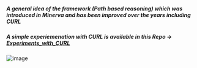 ##### A general idea of the framework (Path based reasoning) which was introduced in Minerva and has been improved over the years including CURL 
##### A simple experiemenation with CURL is available in this Repo -> [Experiments_with_CURL](https://github.com/SankarshU/Knowledge-Graph-Reasoning/tree/e7412a622acc3fb056f7119896ca6bd80fd20cd9/Experiments_with_CURL)

![image](https://github.com/SankarshU/Knowledge-Graph-Reasoning/assets/44226862/849297c8-446b-47bd-a45f-712669518f30)
